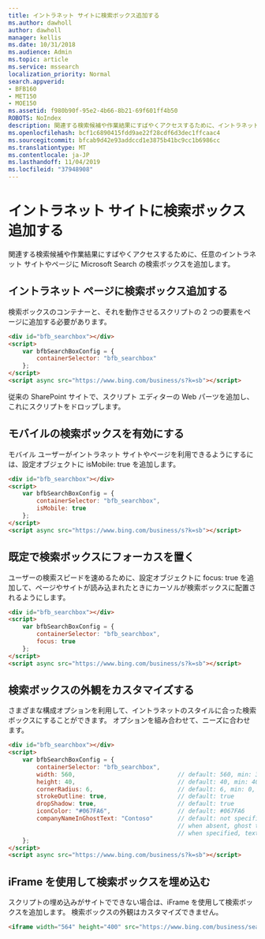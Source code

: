 ```yaml
---
title: イントラネット サイトに検索ボックス追加する
ms.author: dawholl
author: dawholl
manager: kellis
ms.date: 10/31/2018
ms.audience: Admin
ms.topic: article
ms.service: mssearch
localization_priority: Normal
search.appverid:
- BFB160
- MET150
- MOE150
ms.assetid: f980b90f-95e2-4b66-8b21-69f601ff4b50
ROBOTS: NoIndex
description: 関連する検索候補や作業結果にすばやくアクセスするために、イントラネット サイトやページに Microsoft Search の検索ボックスを追加します。
ms.openlocfilehash: bcf1c6890415fdd9ae22f28cdf6d3dec1ffcaac4
ms.sourcegitcommit: bfcab9d42e93addccd1e3875b41bc9cc1b6986cc
ms.translationtype: MT
ms.contentlocale: ja-JP
ms.lasthandoff: 11/04/2019
ms.locfileid: "37948908"
---
```

# <a name="add-a-search-box-to-your-intranet-site"></a>イントラネット サイトに検索ボックス追加する

関連する検索候補や作業結果にすばやくアクセスするために、任意のイントラネット サイトやページに Microsoft Search の検索ボックスを追加します。
  
## <a name="add-a-search-box-to-an-intranet-page"></a>イントラネット ページに検索ボックス追加する

検索ボックスのコンテナーと、それを動作させるスクリプトの 2 つの要素をページに追加する必要があります。
  
```html
<div id="bfb_searchbox"></div>
<script>
    var bfbSearchBoxConfig = {
        containerSelector: "bfb_searchbox"
    };
</script>
<script async src="https://www.bing.com/business/s?k=sb"></script>
```

従来の SharePoint サイトで、スクリプト エディターの Web パーツを追加し、これにスクリプトをドロップします。
  
## <a name="enable-the-search-box-for-mobile"></a>モバイルの検索ボックスを有効にする

モバイル ユーザーがイントラネット サイトやページを利用できるようにするには、設定オブジェクトに isMobile: true を追加します。
  
```html
<div id="bfb_searchbox"></div>
<script>
    var bfbSearchBoxConfig = {
        containerSelector: "bfb_searchbox", 
        isMobile: true
    };
</script>
<script async src="https://www.bing.com/business/s?k=sb"></script>
```

## <a name="put-focus-on-the-search-box-by-default"></a>既定で検索ボックスにフォーカスを置く

ユーザーの検索スピードを速めるために、設定オブジェクトに focus: true を追加して、ページやサイトが読み込まれたときにカーソルが検索ボックスに配置されるようにします。
  
```html
<div id="bfb_searchbox"></div>
<script>
    var bfbSearchBoxConfig = {
        containerSelector: "bfb_searchbox",
        focus: true
    };
</script>
<script async src="https://www.bing.com/business/s?k=sb"></script>
```

## <a name="customize-the-appearance-of-the-search-box"></a>検索ボックスの外観をカスタマイズする 

さまざまな構成オプションを利用して、イントラネットのスタイルに合った検索ボックスにすることができます。 オプションを組み合わせて、ニーズに合わせます。

```html
<div id="bfb_searchbox"></div>
<script>
    var bfbSearchBoxConfig = {
        containerSelector: "bfb_searchbox",
        width: 560,                             // default: 560, min: 360, max: 650
        height: 40,                             // default: 40, min: 40, max: 72
        cornerRadius: 6,                        // default: 6, min: 0, max: 25                                   
        strokeOutline: true,                    // default: true
        dropShadow: true,                       // default: true
        iconColor: "#067FA6",                   // default: #067FA6
        companyNameInGhostText: "Contoso"       // default: not specified
                                                // when absent, ghost text will be "Search work and the web"
                                                // when specified, text will be "Search the web and [Contoso]"
    };
</script>
<script async src="https://www.bing.com/business/s?k=sb"></script>
```

## <a name="use-an-iframe-to-embed-a-search-box"></a>iFrame を使用して検索ボックスを埋め込む

スクリプトの埋め込みがサイトでできない場合は、iFrame を使用して検索ボックスを追加します。 検索ボックスの外観はカスタマイズできません。
  
```html
<iframe width="564" height="400" src="https://www.bing.com/business/searchbox"></iframe>
```